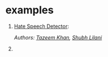 # examples

1. [Hate Speech Detector](https://github.com/TazeemKhan9/Hate-Speech-Detector):

    _Authors: [Tazeem Khan](https://github.com/TazeemKhan9), [Shubh Lilani](https://github.com/shubh17204)_
    
2. 
